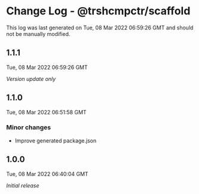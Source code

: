 # Change Log - @trshcmpctr/scaffold

This log was last generated on Tue, 08 Mar 2022 06:59:26 GMT and should not be manually modified.

## 1.1.1
Tue, 08 Mar 2022 06:59:26 GMT

_Version update only_

## 1.1.0
Tue, 08 Mar 2022 06:51:58 GMT

### Minor changes

- Improve generated package.json

## 1.0.0
Tue, 08 Mar 2022 06:40:04 GMT

_Initial release_

